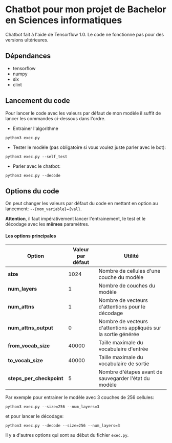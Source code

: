 # Chatbot pour mon projet de Bachelor en Sciences informatiques

Chatbot fait à l'aide de Tensorflow 1.0. Le code ne fonctionne pas pour des versions ultérieures.

## Dépendances

* tensorflow
* numpy
* six
* clint

## Lancement du code

Pour lancer le code avec les valeurs par défaut de mon modèle il suffit de lancer les commandes ci-dessous dans l'ordre.

* Entrainer l'algorithme

```
python3 exec.py
```

* Tester le modèle (pas obligatoire si vous voulez juste parler avec le bot):

```
python3 exec.py --self_test
```

* Parler avec le chatbot:

```
python3 exec.py --decode
```

## Options du code

On peut changer les valeurs par défaut du code en mettant en option au lancement: `--{nom_variable}={val}`.

**Attention**, il faut impérativement lancer l'entrainement, le test et le décodage avec les **mêmes** paramètres.

#### Les options principales

Option | Valeur par défaut | Utilité
--- | --- | ---
**size** | 1024 | Nombre de cellules d'une couche du modèle
**num_layers** | 1 | Nombre de couches du modèle 
**num_attns** | 1 | Nombre de vecteurs d'attentions pour le décodage 
**num_attns_output** | 0 | Nombre de vecteurs d'attentions appliqués sur la sortie générée
**from_vocab_size** | 40000 | Taille maximale du vocabulaire d'entrée
**to_vocab_size** | 40000 | Taille maximale du vocabulaire de sortie
**steps_per_checkpoint** | 5 | Nombre d'étapes avant de sauvegarder l'état du modèle

Par exemple pour entrainer le modèle avec 3 couches de 256 cellules:
```
python3 exec.py --size=256 --num_layers=3
```
et pour lancer le décodage:
```
python3 exec.py --decode --size=256 --num_layers=3
``` 
Il y a  d'autres options qui sont au début du fichier `exec.py`.